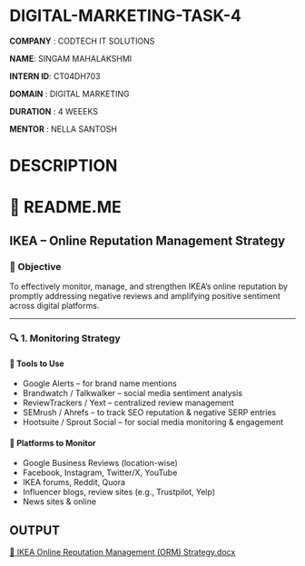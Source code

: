 # DIGITAL-MARKETING-TASK-4

**COMPANY** : CODTECH IT SOLUTIONS

**NAME**: SINGAM MAHALAKSHMI

**INTERN ID**: CT04DH703

**DOMAIN** : DIGITAL MARKETING 

**DURATION** : 4 WEEEKS 

**MENTOR** : NELLA SANTOSH

# DESCRIPTION
# 📘 README.ME

## IKEA – Online Reputation Management Strategy

### 📌 Objective
To effectively monitor, manage, and strengthen IKEA’s online reputation by promptly addressing negative reviews and amplifying positive sentiment across digital platforms.

---

### 🔍 1. Monitoring Strategy

#### 🧰 Tools to Use
- Google Alerts – for brand name mentions
- Brandwatch / Talkwalker – social media sentiment analysis
- ReviewTrackers / Yext – centralized review management
- SEMrush / Ahrefs – to track SEO reputation & negative SERP entries
- Hootsuite / Sprout Social – for social media monitoring & engagement

#### 📡 Platforms to Monitor
- Google Business Reviews (location-wise)
- Facebook, Instagram, Twitter/X, YouTube
- IKEA forums, Reddit, Quora
- Influencer blogs, review sites (e.g., Trustpilot, Yelp)
- News sites & online

## OUTPUT

[📘 IKEA Online Reputation Management (ORM) Strategy.docx](https://github.com/user-attachments/files/21368785/IKEA.Online.Reputation.Management.ORM.Strategy.docx)
































